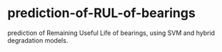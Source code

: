 # prediction-of-RUL-of-bearings
prediction of Remaining Useful Life of bearings, using SVM and hybrid degradation models.
